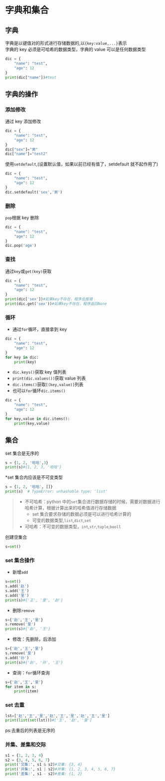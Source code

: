 # 字典和集合

## 字典

字典是以键值对的形式进行存储数据的,以`{key:value,...}`表示  
字典的 key 必须是可哈希的数据类型，字典的 value 可以是任何数据类型

```python
dic = {
    "name": "test",
    "age": 12
}
print(dic["name"])#test
```

## 字典的操作

### 添加修改

通过 key 添加修改

```python
dic = {
    "name": "test",
    "age": 12
}
dic["sex"]="男"
dic["name"]="test2"
```

使用`setdefault`,(设置默认值，如果以前已经有值了，setdefault 就不起作用了)

```python
dic = {
    "name": "test",
    "age": 12
}
dic.setdefault('sex','男')
```

### 删除

`pop`根据 key 删除

```python
dic = {
    "name": "test",
    "age": 12
}
dic.pop('age')
```

### 查找

通过`key`或`get(key)`获取

```python
dic = {
    "name": "test",
    "age": 12
}
print(dic['sex'])#如果key不存在，程序会报错
print(dic.get('sex'))#如果key不存在，程序返回None
```

### 循环

- 通过`for`循环，直接拿到 key

```python
dic = {
    "name": "test",
    "age": 12
}
for key in dic:
    print(key)
```

- `dic.keys()`获取 key 值列表
- `print(dic.values())`获取 value 列表
- `dic.items()`获取`[(key,value)]`列表
- 也可以`for`循环`dic.items()`

```python
dic = {
    "name": "test",
    "age": 12
}
for key,value in dic.items():
    print(key,value)
```

## 集合

set 集合是无序的

```python
s = {1, 2, '哈哈',3}
print(s)#{1, 2, 3, '哈哈'}
```

\*set 集合内应该是不可变类型

```python
s = {1, 2, '哈哈', []}
print(s)  # TypeError: unhashable type: 'list'
```

> - 不可哈希：python 中的`set`集合进行数据存储的时候，需要对数据进行哈希计算，根据计算出来的哈希值进行存储数据
>   - set 集合要求存储的数据必须是可以进行哈希计算的
>   - 可变的数据类型,`list`,`dict`,`set`
> - 可哈希：不可变的数据类型，`int`,`str`,`tuple`,`booll`

创建空集合

```python
s=set()
```

### set 集合操作

- 新增`add`

```python
s=set()
s.add('赵')
s.add('王')
s.add('里')
print(s)#{'王', '里', '赵'}
```

- 删除`remove`

```python
s={'赵','王','里'}
s.remove('里')
print(s)#{'赵', '王'}
```

- 修改：先删除，后添加

```python
s={'赵','王','里'}
s.remove('里')
s.add('孙')
print(s)#{'赵', '孙', '王'}
```

- 查询：`for`循环查询

```python
s={'赵','王','里'}
for item in s:
    print(item)
```

### set 去重

```python
lst=['赵','王','里','赵','王','里','赵','王','里']
print(list(set(lst)))#['王', '赵', '里']
```

ps:去重后的列表是无序的

### 并集、差集和交际

```python
s1 = {1, 2, 3, 4}
s2 = {3, 4, 5, 6, 7}
print('交集:', s1 & s2)#交集: {3, 4}
print('并集:', s1 | s2)#并集: {1, 2, 3, 4, 5, 6, 7}
print('差集:', s1 - s2)#差集: {1, 2}
```
